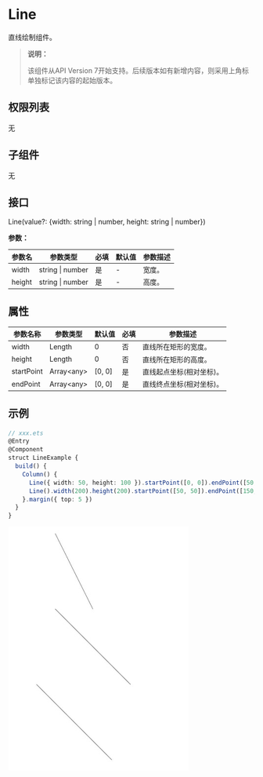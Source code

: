 # Line

直线绘制组件。

>  **说明：**
>
>  该组件从API Version 7开始支持。后续版本如有新增内容，则采用上角标单独标记该内容的起始版本。


## 权限列表

无


## 子组件

无


## 接口

Line(value?: {width: string&nbsp;|&nbsp;number, height: string&nbsp;|&nbsp;number})

**参数：**

| 参数名 | 参数类型                   | 必填 | 默认值 | 参数描述 |
| ------ | -------------------------- | ---- | ------ | -------- |
| width  | string&nbsp;\|&nbsp;number | 是   | -      | 宽度。   |
| height | string&nbsp;\|&nbsp;number | 是   | -      | 高度。   |

## 属性

| 参数名称   | 参数类型      | 默认值      | 必填 | 参数描述                 |
| ---------- | ------------- | ----------- | ---- | ------------------------ |
| width      | Length        | 0           | 否   | 直线所在矩形的宽度。     |
| height     | Length        | 0           | 否   | 直线所在矩形的高度。     |
| startPoint | Array<any&gt; | [0,&nbsp;0] | 是   | 直线起点坐标(相对坐标)。 |
| endPoint   | Array<any&gt; | [0,&nbsp;0] | 是   | 直线终点坐标(相对坐标)。 |


## 示例

```ts
// xxx.ets
@Entry
@Component
struct LineExample {
  build() {
    Column() {
      Line({ width: 50, height: 100 }).startPoint([0, 0]).endPoint([50, 100])
      Line().width(200).height(200).startPoint([50, 50]).endPoint([150, 150])
    }.margin({ top: 5 })
  }
}
```

![zh-cn_image_0000001219982725](figures/zh-cn_image_0000001219982725.jpg)
